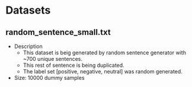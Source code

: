 # Datasets

## random_sentence_small.txt
  - Description
    - This dataset is beig generated by random sentence generator with ~700 unique sentences.
    - This rest of sentence is being duplicated.
    - The label set [positive, negative, neutral] was random generated.
  - Size: 10000 dummy samples
